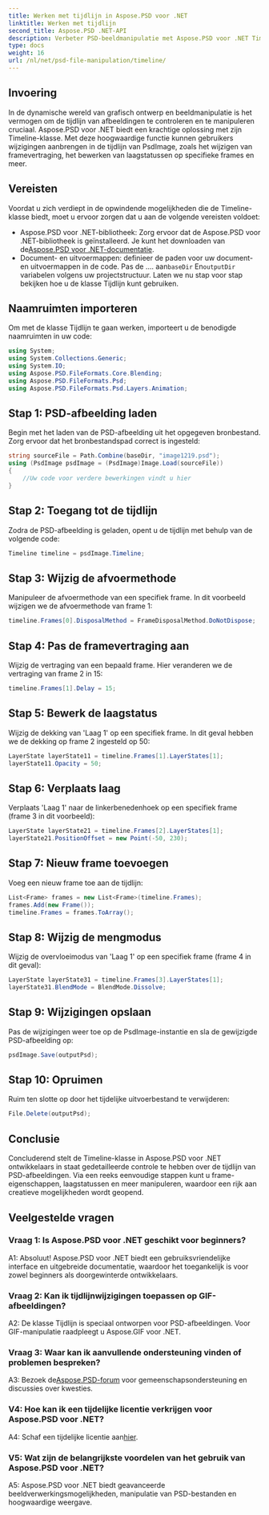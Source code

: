 ```yaml
---
title: Werken met tijdlijn in Aspose.PSD voor .NET
linktitle: Werken met tijdlijn
second_title: Aspose.PSD .NET-API
description: Verbeter PSD-beeldmanipulatie met Aspose.PSD voor .NET Timeline-klasse. Beheer frame-eigenschappen en laagstatussen en ontketen moeiteloos creatieve mogelijkheden.
type: docs
weight: 16
url: /nl/net/psd-file-manipulation/timeline/
---
```

## Invoering
In de dynamische wereld van grafisch ontwerp en beeldmanipulatie is het vermogen om de tijdlijn van afbeeldingen te controleren en te manipuleren cruciaal. Aspose.PSD voor .NET biedt een krachtige oplossing met zijn Timeline-klasse. Met deze hoogwaardige functie kunnen gebruikers wijzigingen aanbrengen in de tijdlijn van PsdImage, zoals het wijzigen van framevertraging, het bewerken van laagstatussen op specifieke frames en meer.
## Vereisten
Voordat u zich verdiept in de opwindende mogelijkheden die de Timeline-klasse biedt, moet u ervoor zorgen dat u aan de volgende vereisten voldoet:
-  Aspose.PSD voor .NET-bibliotheek: Zorg ervoor dat de Aspose.PSD voor .NET-bibliotheek is geïnstalleerd. Je kunt het downloaden van de[Aspose.PSD voor .NET-documentatie](https://reference.aspose.com/psd/net/).
-  Document- en uitvoermappen: definieer de paden voor uw document- en uitvoermappen in de code. Pas de .... aan`baseDir` En`outputDir` variabelen volgens uw projectstructuur.
Laten we nu stap voor stap bekijken hoe u de klasse Tijdlijn kunt gebruiken.
## Naamruimten importeren
Om met de klasse Tijdlijn te gaan werken, importeert u de benodigde naamruimten in uw code:
```csharp
using System;
using System.Collections.Generic;
using System.IO;
using Aspose.PSD.FileFormats.Core.Blending;
using Aspose.PSD.FileFormats.Psd;
using Aspose.PSD.FileFormats.Psd.Layers.Animation;
```
## Stap 1: PSD-afbeelding laden
Begin met het laden van de PSD-afbeelding uit het opgegeven bronbestand. Zorg ervoor dat het bronbestandspad correct is ingesteld:
```csharp
string sourceFile = Path.Combine(baseDir, "image1219.psd");
using (PsdImage psdImage = (PsdImage)Image.Load(sourceFile))
{
    //Uw code voor verdere bewerkingen vindt u hier
}
```
## Stap 2: Toegang tot de tijdlijn
Zodra de PSD-afbeelding is geladen, opent u de tijdlijn met behulp van de volgende code:
```csharp
Timeline timeline = psdImage.Timeline;
```
## Stap 3: Wijzig de afvoermethode
Manipuleer de afvoermethode van een specifiek frame. In dit voorbeeld wijzigen we de afvoermethode van frame 1:
```csharp
timeline.Frames[0].DisposalMethod = FrameDisposalMethod.DoNotDispose;
```
## Stap 4: Pas de framevertraging aan
Wijzig de vertraging van een bepaald frame. Hier veranderen we de vertraging van frame 2 in 15:
```csharp
timeline.Frames[1].Delay = 15;
```
## Stap 5: Bewerk de laagstatus
Wijzig de dekking van 'Laag 1' op een specifiek frame. In dit geval hebben we de dekking op frame 2 ingesteld op 50:
```csharp
LayerState layerState11 = timeline.Frames[1].LayerStates[1];
layerState11.Opacity = 50;
```
## Stap 6: Verplaats laag
Verplaats 'Laag 1' naar de linkerbenedenhoek op een specifiek frame (frame 3 in dit voorbeeld):
```csharp
LayerState layerState21 = timeline.Frames[2].LayerStates[1];
layerState21.PositionOffset = new Point(-50, 230);
```
## Stap 7: Nieuw frame toevoegen
Voeg een nieuw frame toe aan de tijdlijn:
```csharp
List<Frame> frames = new List<Frame>(timeline.Frames);
frames.Add(new Frame());
timeline.Frames = frames.ToArray();
```
## Stap 8: Wijzig de mengmodus
Wijzig de overvloeimodus van 'Laag 1' op een specifiek frame (frame 4 in dit geval):
```csharp
LayerState layerState31 = timeline.Frames[3].LayerStates[1];
layerState31.BlendMode = BlendMode.Dissolve;
```
## Stap 9: Wijzigingen opslaan
Pas de wijzigingen weer toe op de PsdImage-instantie en sla de gewijzigde PSD-afbeelding op:
```csharp
psdImage.Save(outputPsd);
```
## Stap 10: Opruimen
Ruim ten slotte op door het tijdelijke uitvoerbestand te verwijderen:
```csharp
File.Delete(outputPsd);
```
## Conclusie

Concluderend stelt de Timeline-klasse in Aspose.PSD voor .NET ontwikkelaars in staat gedetailleerde controle te hebben over de tijdlijn van PSD-afbeeldingen. Via een reeks eenvoudige stappen kunt u frame-eigenschappen, laagstatussen en meer manipuleren, waardoor een rijk aan creatieve mogelijkheden wordt geopend.

## Veelgestelde vragen

### Vraag 1: Is Aspose.PSD voor .NET geschikt voor beginners?

A1: Absoluut! Aspose.PSD voor .NET biedt een gebruiksvriendelijke interface en uitgebreide documentatie, waardoor het toegankelijk is voor zowel beginners als doorgewinterde ontwikkelaars.

### Vraag 2: Kan ik tijdlijnwijzigingen toepassen op GIF-afbeeldingen?

A2: De klasse Tijdlijn is speciaal ontworpen voor PSD-afbeeldingen. Voor GIF-manipulatie raadpleegt u Aspose.GIF voor .NET.

### Vraag 3: Waar kan ik aanvullende ondersteuning vinden of problemen bespreken?

 A3: Bezoek de[Aspose.PSD-forum](https://forum.aspose.com/c/psd/34) voor gemeenschapsondersteuning en discussies over kwesties.

### V4: Hoe kan ik een tijdelijke licentie verkrijgen voor Aspose.PSD voor .NET?

 A4: Schaf een tijdelijke licentie aan[hier](https://purchase.aspose.com/temporary-license/).

### V5: Wat zijn de belangrijkste voordelen van het gebruik van Aspose.PSD voor .NET?

A5: Aspose.PSD voor .NET biedt geavanceerde beeldverwerkingsmogelijkheden, manipulatie van PSD-bestanden en hoogwaardige weergave.